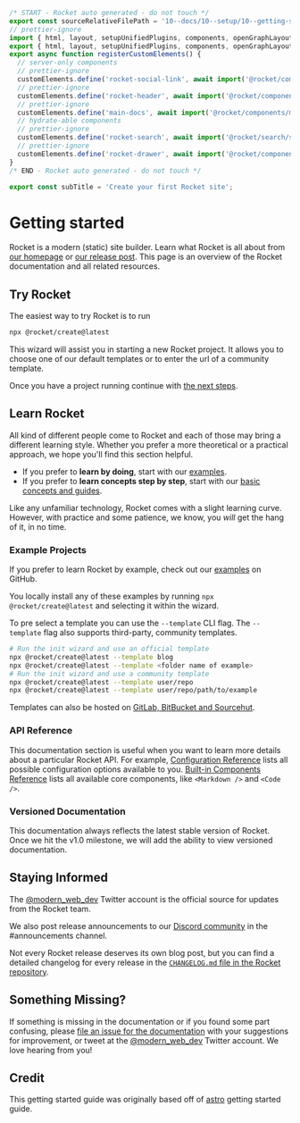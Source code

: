 ```js server
/* START - Rocket auto generated - do not touch */
export const sourceRelativeFilePath = '10--docs/10--setup/10--getting-started.rocket.md';
// prettier-ignore
import { html, layout, setupUnifiedPlugins, components, openGraphLayout } from '../../recursive.data.js';
export { html, layout, setupUnifiedPlugins, components, openGraphLayout };
export async function registerCustomElements() {
  // server-only components
  // prettier-ignore
  customElements.define('rocket-social-link', await import('@rocket/components/social-link.js').then(m => m.RocketSocialLink));
  // prettier-ignore
  customElements.define('rocket-header', await import('@rocket/components/header.js').then(m => m.RocketHeader));
  // prettier-ignore
  customElements.define('main-docs', await import('@rocket/components/main-docs.js').then(m => m.MainDocs));
  // hydrate-able components
  // prettier-ignore
  customElements.define('rocket-search', await import('@rocket/search/search.js').then(m => m.RocketSearch));
  // prettier-ignore
  customElements.define('rocket-drawer', await import('@rocket/components/drawer.js').then(m => m.RocketDrawer));
}
/* END - Rocket auto generated - do not touch */

export const subTitle = 'Create your first Rocket site';
```

# Getting started

Rocket is a modern (static) site builder. Learn what Rocket is all about from [our homepage](https://rocket.modern-web.dev/) or [our release post](https://rocket.modern-web.dev/blog/introducing-rocket). This page is an overview of the Rocket documentation and all related resources.

## Try Rocket

The easiest way to try Rocket is to run

```bash
npx @rocket/create@latest
```

This wizard will assist you in starting a new Rocket project.
It allows you to choose one of our default templates or to enter the url of a community template.

Once you have a project running continue with [the next steps](./20--adding-pages.rocket.md).

## Learn Rocket

All kind of different people come to Rocket and each of those may bring a different learning style. Whether you prefer a more theoretical or a practical approach, we hope you'll find this section helpful.

- If you prefer to **learn by doing**, start with our [examples](#example-projects).
- If you prefer to **learn concepts step by step**, start with our [basic concepts and guides](../20--basics/10--project-structure.rocket.md).

Like any unfamiliar technology, Rocket comes with a slight learning curve. However, with practice and some patience, we know, you _will_ get the hang of it, in no time.

### Example Projects

If you prefer to learn Rocket by example, check out our [examples](https://github.com/modernweb-dev/rocket/tree/next/examples) on GitHub.

You locally install any of these examples by running `npx @rocket/create@latest` and selecting it within the wizard.

To pre select a template you can use the `--template` CLI flag. The `--template` flag also supports third-party, community templates.

```bash
# Run the init wizard and use an official template
npx @rocket/create@latest --template blog
npx @rocket/create@latest --template <folder name of example>
# Run the init wizard and use a community template
npx @rocket/create@latest --template user/repo
npx @rocket/create@latest --template user/repo/path/to/example
```

Templates can also be hosted on [GitLab, BitBucket and Sourcehut](https://github.com/Rich-Harris/degit#basics).

### API Reference

This documentation section is useful when you want to learn more details about a particular Rocket API. For example, [Configuration Reference](../20--basics/95--configuration.rocket.md) lists all possible configuration options available to you. [Built-in Components Reference](../20--basics/40--components.rocket.md) lists all available core components, like `<Markdown />` and `<Code />`.

### Versioned Documentation

This documentation always reflects the latest stable version of Rocket. Once we hit the v1.0 milestone, we will add the ability to view versioned documentation.

## Staying Informed

The [@modern_web_dev](https://twitter.com/modern_web_dev) Twitter account is the official source for updates from the Rocket team.

We also post release announcements to our [Discord community](https://rocket.modern-web.dev/chat) in the #announcements channel.

Not every Rocket release deserves its own blog post, but you can find a detailed changelog for every release in the [`CHANGELOG.md` file in the Rocket repository](https://github.com/modernweb-dev/rocket/blob/main/packages/engine/CHANGELOG.md).

## Something Missing?

If something is missing in the documentation or if you found some part confusing, please [file an issue for the documentation](https://github.com/modernweb-dev/rocket/issues/new) with your suggestions for improvement, or tweet at the [@modern_web_dev](https://twitter.com/modern_web_dev) Twitter account. We love hearing from you!

## Credit

This getting started guide was originally based off of [astro](https://astro.build/) getting started guide.
